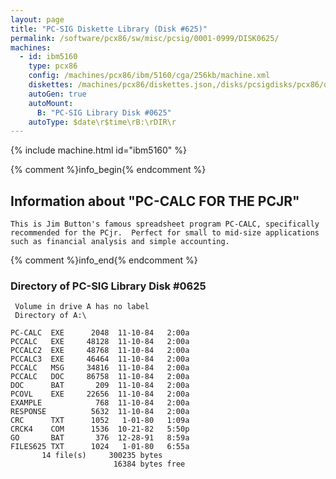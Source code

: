 ```yaml
---
layout: page
title: "PC-SIG Diskette Library (Disk #625)"
permalink: /software/pcx86/sw/misc/pcsig/0001-0999/DISK0625/
machines:
  - id: ibm5160
    type: pcx86
    config: /machines/pcx86/ibm/5160/cga/256kb/machine.xml
    diskettes: /machines/pcx86/diskettes.json,/disks/pcsigdisks/pcx86/diskettes.json
    autoGen: true
    autoMount:
      B: "PC-SIG Library Disk #0625"
    autoType: $date\r$time\rB:\rDIR\r
---
```


{% include machine.html id="ibm5160" %}

{% comment %}info_begin{% endcomment %}

## Information about "PC-CALC FOR THE PCJR"

    This is Jim Button's famous spreadsheet program PC-CALC, specifically
    recommended for the PCjr.  Perfect for small to mid-size applications
    such as financial analysis and simple accounting.
{% comment %}info_end{% endcomment %}


### Directory of PC-SIG Library Disk #0625

     Volume in drive A has no label
     Directory of A:\

    PC-CALC  EXE      2048  11-10-84   2:00a
    PCCALC   EXE     48128  11-10-84   2:00a
    PCCALC2  EXE     48768  11-10-84   2:00a
    PCCALC3  EXE     46464  11-10-84   2:00a
    PCCALC   MSG     34816  11-10-84   2:00a
    PCCALC   DOC     86758  11-10-84   2:00a
    DOC      BAT       209  11-10-84   2:00a
    PCOVL    EXE     22656  11-10-84   2:00a
    EXAMPLE            768  11-10-84   2:00a
    RESPONSE          5632  11-10-84   2:00a
    CRC      TXT      1052   1-01-80   1:09a
    CRCK4    COM      1536  10-21-82   5:50p
    GO       BAT       376  12-28-91   8:59a
    FILES625 TXT      1024   1-01-80   6:55a
           14 file(s)     300235 bytes
                           16384 bytes free
